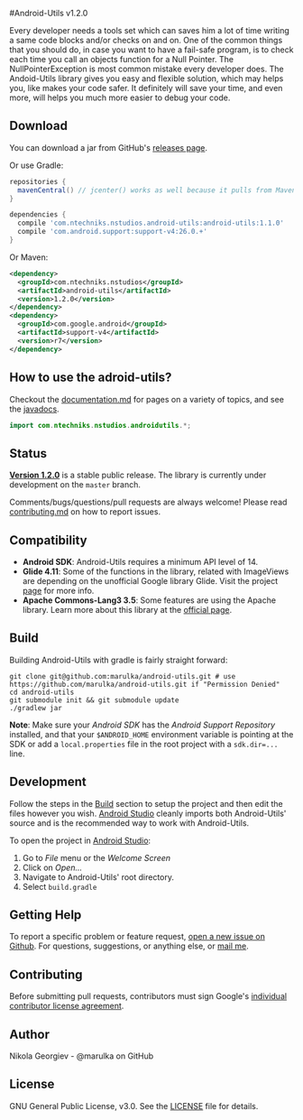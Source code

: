 #Android-Utils v1.2.0

Every developer needs a tools set which can saves him a lot of time writing a same code blocks and/or checks on and on. One of the common things that you should do, 
in case you want to have a fail-safe program, is to check each time you call an objects function for a Null Pointer. The NullPointerException is most common mistake 
every developer does. The Andoid-Utils library gives you easy and flexible solution, which may helps you, like makes your code safer. It definitely will save your time, 
and even more, will helps you much more easier to debug your code.

Download
--------
You can download a jar from GitHub's [releases page][1].

Or use Gradle:

```gradle
repositories {
  mavenCentral() // jcenter() works as well because it pulls from Maven Central
}

dependencies {
  compile 'com.ntechniks.nstudios.android-utils:android-utils:1.1.0'
  compile 'com.android.support:support-v4:26.0.+'
}
```

Or Maven:

```xml
<dependency>
  <groupId>com.ntechniks.nstudios</groupId>
  <artifactId>android-utils</artifactId>
  <version>1.2.0</version>
</dependency>
<dependency>
  <groupId>com.google.android</groupId>
  <artifactId>support-v4</artifactId>
  <version>r7</version>
</dependency>
```

How to use the adroid-utils?
--------

Checkout the [documentation.md][2] for pages on a variety of topics, and see the [javadocs][3].

```java
import com.ntechniks.nstudios.androidutils.*;
```

Status
------

[**Version 1.2.0**][4] is a stable public release. The library is currently under development on 
the 
`master` branch.

Comments/bugs/questions/pull requests are always welcome! Please read [contributing.md][5] on how to report issues.

Compatibility
-------------

 * **Android SDK**: Android-Utils requires a minimum API level of 14.
 * **Glide 4.11**: Some of the functions in the library, related with ImageViews are depending on 
 the unofficial Google library Glide. Visit the project [page][6] for more info.
 * **Apache Commons-Lang3 3.5**: Some features are using the Apache library. Learn more about this library at the [official page][7].

Build
-----
Building Android-Utils with gradle is fairly straight forward:

```shell
git clone git@github.com:marulka/android-utils.git # use https://github.com/marulka/android-utils.git if "Permission Denied"
cd android-utils
git submodule init && git submodule update
./gradlew jar
```

**Note**: Make sure your *Android SDK* has the *Android Support Repository* installed, and that your `$ANDROID_HOME` environment
variable is pointing at the SDK or add a `local.properties` file in the root project with a `sdk.dir=...` line.

Development
-----------
Follow the steps in the [Build](#build) section to setup the project and then edit the files however you wish.
[Android Studio][8] cleanly imports both Android-Utils' source and is the recommended way to work with Android-Utils.

To open the project in [Android Studio][8]:

1. Go to *File* menu or the *Welcome Screen*
2. Click on *Open...*
3. Navigate to Android-Utils' root directory.
4. Select `build.gradle`

Getting Help
------------
To report a specific problem or feature request, [open a new issue on Github][9]. For questions, suggestions, or
anything else, or [mail me][10].

Contributing
------------
Before submitting pull requests, contributors must sign Google's [individual contributor license agreement][11].

Author
------
Nikola Georgiev - @marulka on GitHub

License
-------
GNU General Public License, v3.0. See the [LICENSE][12] file for details.


[1]: https://github.com/marulka/android-utils/releases
[2]: https://github.com/marulka/android-utils/blob/master/documentation.md
[3]: https://marulka.github.io/android-utils/
[4]: https://github.com/marulka/android-utils/releases/tag/1.2.0
[5]: https://github.com/marulka/android-utils/blob/1.2.0/contributing.md
[6]: https://github.com/bumptech/glide
[7]: https://commons.apache.org/proper/commons-lang/
[8]: https://developer.android.com/studio/index.html
[9]: https://github.com/marulka/android-utils/issues
[10]: mailto://nikola.georgiev@mail.bg
[11]: https://developers.google.com/open-source/cla/individual
[12]: https://github.com/marulka/android-utils/blob/1.2.0/LICENSE
